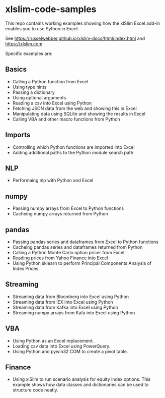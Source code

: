 # xlslim-code-samples

This repo contains working examples showing how the xlSlim Excel add-in enables you to use Python in Excel.

See https://russelwebber.github.io/xlslim-docs/html/index.html and https://xlslim.com

Specific examples are:

## Basics
* Calling a Python function from Excel
* Using type hints
* Passing a dictionary
* Using optional arguments
* Reading a csv into Excel using Python
* Fetching JSON data from the web and showing this in Excel
* Manipulating data using SQLite and showing the results in Excel
* Calling VBA and other macro functions from Python

## Imports
* Controlling which Python functions are imported into Excel
* Adding additional paths to the Python module search path

## NLP
* Performaing nlp with Python and Excel

## numpy
* Passing numpy arrays from Excel to Python functions
* Cacheing numpy arrays returned from Python

## pandas
* Passing pandas series and dataframes from Excel to Python functions
* Cacheing pandas series and dataframes returned from Python
* Calling a Python Monte Carlo option pricer from Excel
* Reading prices from Yahoo Finance into Excel
* Using Python sklearn to perform Principal Components Analysis of Index Prices

## Streaming
* Streaming data from Bloomberg into Excel using Python
* Streaming data from IEX into Excel using Python
* Streaming data from Kafka into Excel using Python
* Streaming numpy arrays from Kafa into Excel using Python

## VBA
* Using Python as an Excel replacement. 
* Loading csv data into Excel using PowerQuery.
* Using Python and pywin32 COM to create a pivot table.

## Finance
* Using xlSlim to run scenario analysis for equity index options. This example shows how data classes and dictionaries can be used to structure code neatly.
